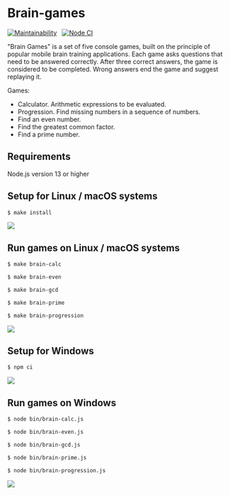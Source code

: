 # Brain-games

[![Maintainability](https://api.codeclimate.com/v1/badges/201f9e92620b93c9565f/maintainability)](https://codeclimate.com/github/a-gunderin/frontend-project-lvl1/maintainability) 
&nbsp;
[![Node CI](https://github.com/a-gunderin/frontend-project-lvl1/workflows/Node%20CI/badge.svg?branch=master)](https://github.com/a-gunderin/frontend-project-lvl1/actions)

"Brain Games" is a set of five console games, built on the principle of popular mobile brain training applications. Each game asks questions that need to be answered correctly. After three correct answers, the game is considered to be completed. Wrong answers end the game and suggest replaying it.

Games: 

* Calculator. Arithmetic expressions to be evaluated.
* Progression. Find missing numbers in a sequence of numbers.
* Find an even number.
* Find the greatest common factor.
* Find a prime number.

## Requirements

Node.js version 13 or higher

## Setup for Linux / macOS systems

```sh
$ make install
```

<a href="https://asciinema.org/a/381792" target="_blank"><img src="https://asciinema.org/a/381792.svg" /></a>

## Run games on Linux / macOS systems

```sh
$ make brain-calc
```
```sh
$ make brain-even
```
```sh
$ make brain-gcd
```
```sh
$ make brain-prime
```
```sh
$ make brain-progression
```

<a href="https://asciinema.org/a/381795" target="_blank"><img src="https://asciinema.org/a/381795.svg" /></a>

## Setup for Windows

```sh
$ npm ci
```

<a href="https://asciinema.org/a/381797" target="_blank"><img src="https://asciinema.org/a/381797.svg" /></a>

## Run games on Windows

```sh
$ node bin/brain-calc.js
```
```sh
$ node bin/brain-even.js
```
```sh
$ node bin/brain-gcd.js
```
```sh
$ node bin/brain-prime.js
```
```sh
$ node bin/brain-progression.js
```

<a href="https://asciinema.org/a/381798" target="_blank"><img src="https://asciinema.org/a/381798.svg" /></a>
